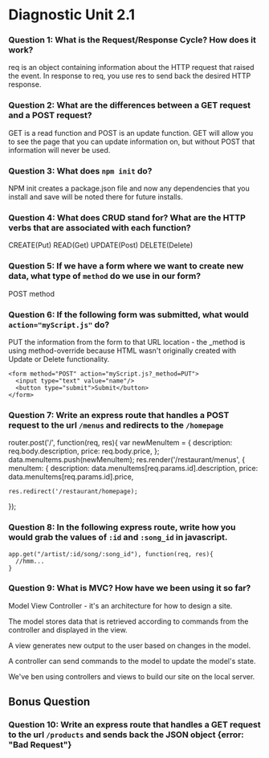 # Diagnostic Unit 2.1

### Question 1: What is the Request/Response Cycle?  How does it work?
req is an object containing information about the HTTP request that raised the event. In response to req, you use res to send back the desired HTTP response.

### Question 2: What are the differences between a GET request and a POST request?
GET is a read function and POST is an update function. GET will allow you to see the page that you can update information on, but without POST that information will never be used.

### Question 3: What does `npm init` do?
NPM init creates a package.json file and now any dependencies that you install and save will be noted there for future installs.

### Question 4: What does CRUD stand for?  What are the HTTP verbs that are associated with each function?
CREATE(Put)
READ(Get)
UPDATE(Post)
DELETE(Delete)

### Question 5: If we have a form where we want to create new data, what type of `method` do we use in our form?  
POST method
### Question 6: If the following form was submitted, what would `action="myScript.js"` do?
PUT the information from the form to that URL location - the _method is using method-override because HTML wasn't originally created with Update or Delete functionality.

```
<form method="POST" action="myScript.js?_method=PUT">
  <input type="text" value="name"/>
  <button type="submit">Submit</button>
</form>
```

### Question 7: Write an express route that handles a POST request to the url `/menus` and redirects to the `/homepage`
router.post('/', function(req, res){
  var newMenuItem = {
        description: req.body.description,
        price: req.body.price,
    };
    data.menuItems.push(newMenuItem);
   res.render('/restaurant/menus', {
    menuItem: {
      description: data.menuItems[req.params.id].description,
      price: data.menuItems[req.params.id].price,
    
    res.redirect('/restaurant/homepage);
});

### Question 8: In the following express route, write how you would grab the values of `:id` and `:song_id` in javascript.

```
app.get("/artist/:id/song/:song_id"), function(req, res){
  //hmm...
}
```

### Question 9: What is MVC? How have we been using it so far?
Model View Controller - it's an architecture for how to design a site.

The model stores data that is retrieved according to commands from the controller and displayed in the view.

A view generates new output to the user based on changes in the model.

A controller can send commands to the model to update the model's state.

We've ben using controllers and views to build our site on the local server.

## Bonus Question

### Question 10: Write an express route that handles a GET request to the url `/products` and sends back the JSON object {error: "Bad Request"}
